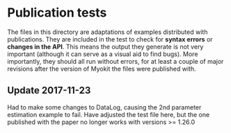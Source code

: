# Publication tests

The files in this directory are adaptations of examples distributed with publications.
They are included in the test to check for **syntax errors** or **changes in the API**.
This means the output they generate is not very important (although it can serve as a visual aid to find bugs).
More importantly, they should all run without errors, for at least a couple of major revisions after the version of Myokit the files were published with.

## Update 2017-11-23
Had to make some changes to DataLog, causing the 2nd parameter estimation example to fail.
Have adjusted the test file here, but the one published with the paper no longer works with versions >= 1.26.0
